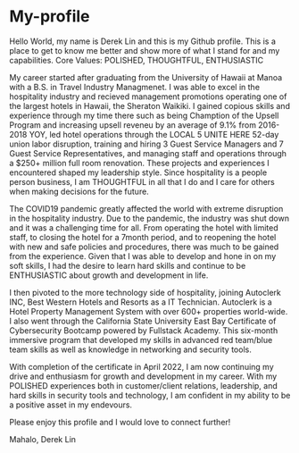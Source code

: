 # My-profile

Hello World, my name is Derek Lin and this is my Github profile.
This is a place to get to know me better and show more of what I stand for and my capabilities. 
Core Values: POLISHED, THOUGHTFUL, ENTHUSIASTIC


My career started after graduating from the University of Hawaii at Manoa with a B.S. in Travel Industry Managmenet. I was able to excel in the hospitality industry and recieved management promotions operating one of the largest hotels in Hawaii, the Sheraton Waikiki. I gained copious skills and experience through my time there such as being Chamption of the Upsell Program and increasing upsell reveneu by an average of 9.1% from 2016-2018 YOY, led hotel operations through the LOCAL 5 UNITE HERE 52-day union labor disruption, training and hiring 3 Guest Service Managers and 7 Guest Service Representatives, and managing staff and operations through a $250+ million full room renovation. These projects and experiences I encountered shaped my leadership style. Since hospitality is a people person business, I am THOUGHTFUL in all that I do and I care for others when making decisions for the future. 

The COVID19 pandemic greatly affected the world with extreme disruption in the hospitality industry. Due to the pandemic, the industry was shut down and it was a challenging time for all. From operating the hotel with limited staff, to closing the hotel for a 7month period, and to reopening the hotel with new and safe policies and procedures, there was much to be gained from the experience. Given that I was able to develop and hone in on my soft skills, I had the desire to learn hard skills and continue to be ENTHUSIASTIC about growth and development in life.

I then pivoted to the more technology side of hospitality, joining Autoclerk INC, Best Western Hotels and Resorts as a IT Technician. Autoclerk is a Hotel Property Management System with over 600+ properties world-wide. I also went through the California State University East Bay Certificate of Cybersecurity Bootcamp powered by Fullstack Academy. This six-month immersive program that developed my skills in advanced red team/blue team skills as well as knowledge in networking and security tools. 


With completion of the certificate in April 2022, I am now continuing my drive and enthusiasm for growth and development in my career. With my POLISHED experiences both in customer/client relations, leadership, and hard skills in security tools and technology, I am confident in my ability to be a positive asset in my endevours. 


Please enjoy this profile and I would love to connect further!


Mahalo,
Derek Lin

